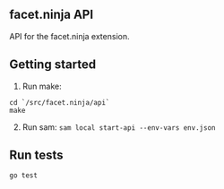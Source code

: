## facet.ninja API

API for the facet.ninja extension.

## Getting started

1. Run make:

```
cd `/src/facet.ninja/api`
make
```

2. Run sam: `sam local start-api --env-vars env.json`

## Run tests

`go test`
